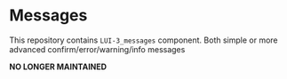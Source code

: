 # Messages
This repository contains `LUI-3_messages` component. Both simple or more advanced confirm/error/warning/info messages


**NO LONGER MAINTAINED**
